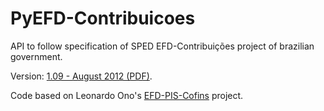 PyEFD-Contribuicoes
=====

API to follow specification of SPED EFD-Contribuições project of brazilian government.

Version: [1.09 - August 2012 (PDF)](http://www1.receita.fazenda.gov.br/sistemas/efd-contribuicoes/download/Guia_Pratico_EFD_Contribuicoes_Versao_109.pdf).

Code based on Leonardo Ono's [EFD-PIS-Cofins](https://github.com/leonardo-ono/EFD-PIS-Cofins/) project.
